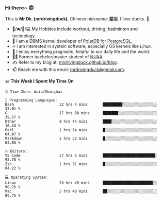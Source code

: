 ### Hi there~ 😎

This is **Mr Dk. (mrdrivingduck)**, Chinese nickname: **棠羽**. I love ducks. 🦆

- 💪/🚘/🏸/💻 My Hobbies include workout, driving, badminton and technology.
- 🍊 I am a DBMS kernel developer of [PolarDB for PostgreSQL](https://github.com/ApsaraDB/PolarDB-for-PostgreSQL).
- 🔥 I am interested in system software, especially OS kernels like *Linux*.
- 🔧 I enjoy everything pragmatic, helpful to our daily life and the world.
- 👨‍🎓 Former bachelor/master student of [NUAA](https://en.wikipedia.org/wiki/Nanjing_University_of_Aeronautics_and_Astronautics).
- ✍ Refer to my blog at: [mrdrivingduck.github.io/blog](https://mrdrivingduck.github.io/blog/).
- 📫 Reach me with this email: [mrdrivingduck@gmail.com](mailto:mrdrivingduck@gmail.com).

<!--START_SECTION:waka-->
📊 **This Week I Spent My Time On** 

```text
🕑︎ Time Zone: Asia/Shanghai

💬 Programming Languages: 
Bash                     22 hrs 4 mins       █████████░░░░░░░░░░░░░░░░   37.01 % 
C                        17 hrs 38 mins      ███████░░░░░░░░░░░░░░░░░░   29.57 % 
Other                    9 hrs 44 mins       ████░░░░░░░░░░░░░░░░░░░░░   16.33 % 
Perl                     2 hrs 54 mins       █░░░░░░░░░░░░░░░░░░░░░░░░   04.87 % 
Markdown                 2 hrs 53 mins       █░░░░░░░░░░░░░░░░░░░░░░░░   04.85 % 

🔥 Editors: 
VS Code                  57 hrs 6 mins       ████████████████████████░   95.78 % 
Zsh                      2 hrs 31 mins       █░░░░░░░░░░░░░░░░░░░░░░░░   04.22 % 

💻 Operating System: 
Linux                    53 hrs 49 mins      ███████████████████████░░   90.25 % 
Mac                      5 hrs 48 mins       ██░░░░░░░░░░░░░░░░░░░░░░░   09.75 % 
```


<!--END_SECTION:waka-->

<!-- ![Mr Dk.'s GitHub Stats](https://github-readme-stats.vercel.app/api?username=mrdrivingduck&count_private&show_icons=true&theme=buefy) -->

<!-- ![Most Used Languages](https://github-readme-stats.vercel.app/api/top-langs/?username=mrdrivingduck&exclude_repo=mips32-CPU,snort-tcp-socket&theme=buefy&layout=compact&langs_count=10) -->


<!--
**mrdrivingduck/mrdrivingduck** is a ✨ _special_ ✨ repository because its `README.md` (this file) appears on your GitHub profile.

Here are some ideas to get you started:

- 🔭 I’m currently working on ...
- 🌱 I’m currently learning ...
- 👯 I’m looking to collaborate on ...
- 🤔 I’m looking for help with ...
- 💬 Ask me about ...
- 📫 How to reach me: ...
- 😄 Pronouns: ...
- ⚡ Fun fact: ...
-->
